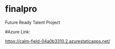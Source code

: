 # finalpro
Future Ready Talent Project


#Azure Link:

https://calm-field-04a0b3310.2.azurestaticapps.net/

